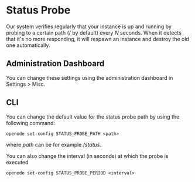 # Status Probe

Our system verifies regularly that your instance is up and running by probing to a certain path (/ by default) every *N* seconds. When it detects that it's no more responding, it will respawn an instance and destroy the old one automatically.

## Administration Dashboard

You can change these settings using the administration dashboard in Settings > Misc.

## CLI

You can change the default value for the status probe path by using the 
following command:

    openode set-config STATUS_PROBE_PATH <path>

where *path* can be for example */status*.

You can also change the interval (in seconds) at which the probe is executed

    openode set-config STATUS_PROBE_PERIOD <interval>